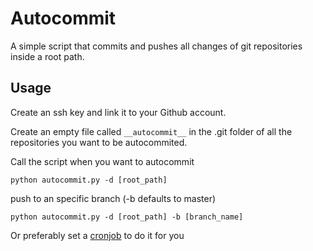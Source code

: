 # Autocommit
A simple script that commits and pushes all changes of git repositories inside a root path.

## Usage
Create an ssh key and link it to your Github account.

Create an empty file called `__autocommit__` in the .git folder of all the repositories you want to be autocommited.

Call the script when you want to autocommit
```
python autocommit.py -d [root_path]
```
push to an specific branch (-b defaults to master)
```
python autocommit.py -d [root_path] -b [branch_name]
```

Or preferably set a [cronjob](http://askubuntu.com/questions/2368/how-do-i-set-up-a-cron-job) to do it for you
